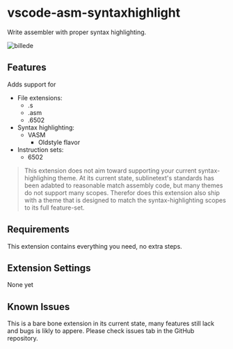 # vscode-asm-syntaxhighlight

Write assembler with proper syntax highlighting.

![billede](https://user-images.githubusercontent.com/10633478/136101158-fe9b8c1a-10a1-4d81-a8b2-692e6a5fd0fa.png)


## Features

Adds support for
* File extensions:
    * .s
    * .asm
    * .6502
* Syntax highlighting:
    * VASM
        * Oldstyle flavor
* Instruction sets:
   *  6502

> This extension does not aim toward supporting your current syntax-highlighing theme. At its current state, sublinetext's standards has been adabted to reasonable match assembly code, but many themes do not support many scopes. Therefor does this extension also ship with a theme that is designed to match the syntax-highlighting scopes to its full feature-set.

## Requirements

This extension contains everything you need, no extra steps.

## Extension Settings

None yet

## Known Issues

This is a bare bone extension in its current state, many features still lack and bugs is likly to appere. Please check issues tab in the GitHub repository.